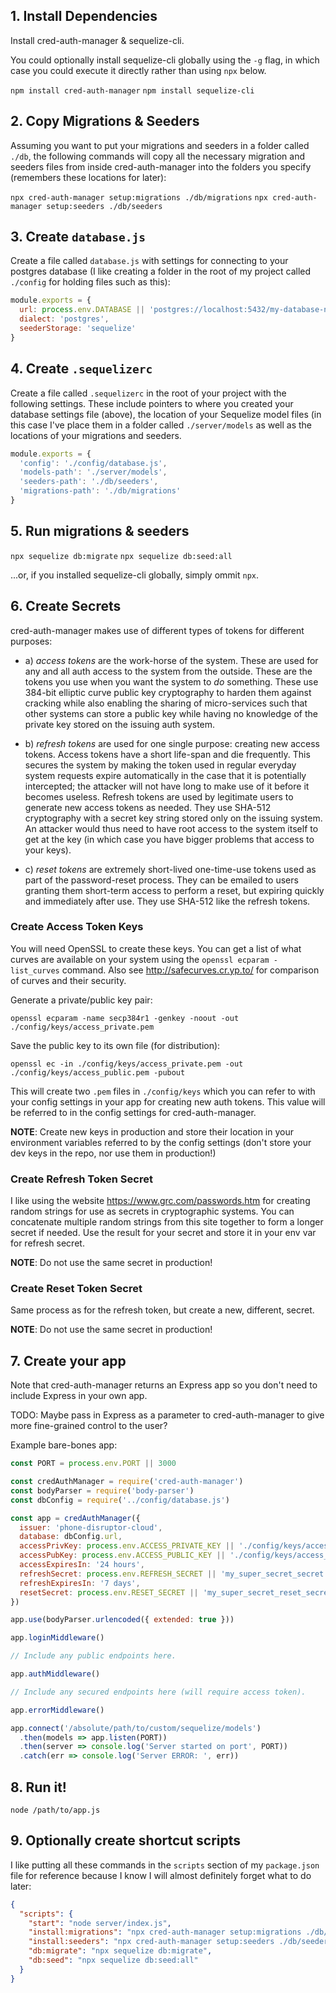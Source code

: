 
## 1. Install Dependencies

Install cred-auth-manager & sequelize-cli.

You could optionally install sequelize-cli globally using the `-g` flag, in
which case you could execute it directly rather than using `npx` below.

`npm install cred-auth-manager`
`npm install sequelize-cli`


## 2. Copy Migrations & Seeders

Assuming you want to put your migrations and seeders in a folder called `./db`,
the following commands will copy all the necessary migration and seeders files
from inside cred-auth-manager into the folders you specify (remembers these
locations for later):

`npx cred-auth-manager setup:migrations ./db/migrations`
`npx cred-auth-manager setup:seeders ./db/seeders`


## 3. Create `database.js`

Create a file called `database.js` with settings for connecting to your
postgres database (I like creating a folder in the root of my project called
`./config` for holding files such as this):

```javascript
module.exports = {
  url: process.env.DATABASE || 'postgres://localhost:5432/my-database-name',
  dialect: 'postgres',
  seederStorage: 'sequelize'
}
```


## 4. Create `.sequelizerc`

Create a file called `.sequelizerc` in the root of your project with the
following settings. These include pointers to where you created your database
settings file (above), the location of your Sequelize model files (in this case
I've place them in a folder called `./server/models` as well as the locations
of your migrations and seeders.

```javascript
module.exports = {
  'config': './config/database.js',
  'models-path': './server/models',
  'seeders-path': './db/seeders',
  'migrations-path': './db/migrations'
}
```


## 5. Run migrations & seeders

`npx sequelize db:migrate`
`npx sequelize db:seed:all`

...or, if you installed sequelize-cli globally, simply ommit `npx`.


## 6. Create Secrets

cred-auth-manager makes use of different types of tokens for different purposes:

- a) *access tokens* are the work-horse of the system. These are used for any
  and all auth access to the system from the outside. These are the tokens you
  use when you want the system to *do* something. These use 384-bit elliptic
  curve  public key cryptography to harden them against cracking while also
  enabling the sharing of micro-services such that other systems can store a
  public key while having no knowledge of the private key stored on the issuing
  auth system.

- b) *refresh tokens* are used for one single purpose: creating new access
  tokens. Access tokens have a short life-span and die frequently. This secures
  the system by making the token used in regular everyday system requests expire
  automatically in the case that it is potentially intercepted; the attacker
  will not have long to make use of it before it becomes useless. Refresh tokens
  are  used by legitimate users to generate new access tokens as needed. They
  use SHA-512 cryptography with a secret key string stored only on the issuing
  system. An attacker would thus need to have root access to the system itself
  to get at the key (in which case you have bigger problems that access to your
  keys).

- c) *reset tokens* are extremely short-lived one-time-use tokens used as part
  of the password-reset process. They can be emailed to users granting them
  short-term access to perform a reset, but expiring quickly and immediately
  after use. They use SHA-512 like the refresh tokens.

### Create Access Token Keys

You will need OpenSSL to create these keys. You can get a list of what curves
are available on your system using the `openssl ecparam -list_curves` command.
Also see http://safecurves.cr.yp.to/ for comparison of curves and their security.

Generate a private/public key pair:

`openssl ecparam -name secp384r1 -genkey -noout -out ./config/keys/access_private.pem`

Save the public key to its own file (for distribution):

`openssl ec -in ./config/keys/access_private.pem -out ./config/keys/access_public.pem -pubout`

This will create two `.pem` files in `./config/keys` which you can refer to
with your config settings in your app for creating new auth tokens. This value
will be referred to in the config settings for cred-auth-manager.

**NOTE**: Create new keys in production and store their location in your environment
variables referred to by the config settings (don't store your dev keys in the
repo, nor use them in production!)

### Create Refresh Token Secret

I like using the website https://www.grc.com/passwords.htm for creating random
strings for use as secrets in cryptographic systems. You can concatenate multiple
random strings from this site together to form a longer secret if needed. Use
the result for your secret and store it in your env var for refresh secret.

**NOTE**: Do not use the same secret in production!

### Create Reset Token Secret

Same process as for the refresh token, but create a new, different, secret.

**NOTE**: Do not use the same secret in production!


## 7. Create your app

Note that cred-auth-manager returns an Express app so you don't need to include
Express in your own app.

TODO: Maybe pass in Express as a parameter to cred-auth-manager to give more
fine-grained control to the user?

Example bare-bones app:

```javascript
const PORT = process.env.PORT || 3000

const credAuthManager = require('cred-auth-manager')
const bodyParser = require('body-parser')
const dbConfig = require('../config/database.js')

const app = credAuthManager({
  issuer: 'phone-disruptor-cloud',
  database: dbConfig.url,
  accessPrivKey: process.env.ACCESS_PRIVATE_KEY || './config/keys/access_private.pem',
  accessPubKey: process.env.ACCESS_PUBLIC_KEY || './config/keys/access_public.pem',
  accessExpiresIn: '24 hours',
  refreshSecret: process.env.REFRESH_SECRET || 'my_super_secret_secret',
  refreshExpiresIn: '7 days',
  resetSecret: process.env.RESET_SECRET || 'my_super_secret_reset_secret'
})

app.use(bodyParser.urlencoded({ extended: true }))

app.loginMiddleware()

// Include any public endpoints here.

app.authMiddleware()

// Include any secured endpoints here (will require access token).

app.errorMiddleware()

app.connect('/absolute/path/to/custom/sequelize/models')
  .then(models => app.listen(PORT))
  .then(server => console.log('Server started on port', PORT))
  .catch(err => console.log('Server ERROR: ', err))
```


## 8. Run it!

`node /path/to/app.js`


## 9. Optionally create shortcut scripts

I like putting all these commands in the `scripts` section of my `package.json`
file for reference because I know I will almost definitely forget what to do
later:

```json
{
  "scripts": {
    "start": "node server/index.js",
    "install:migrations": "npx cred-auth-manager setup:migrations ./db/migrations",
    "install:seeders": "npx cred-auth-manager setup:seeders ./db/seeders",
    "db:migrate": "npx sequelize db:migrate",
    "db:seed": "npx sequelize db:seed:all"
  }
}
```
